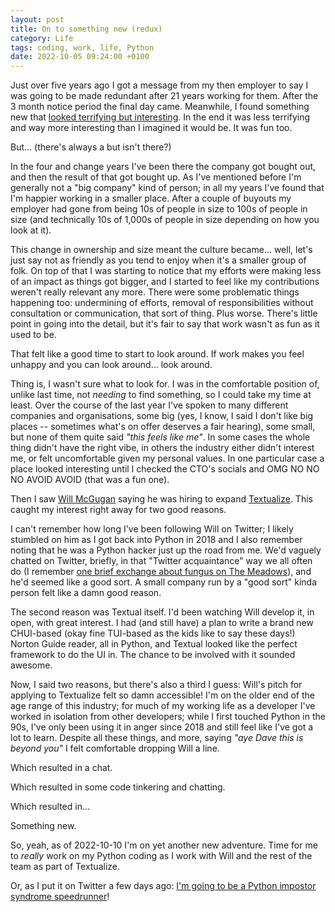```yaml
---
layout: post
title: On to something new (redux)
category: Life
tags: coding, work, life, Python
date: 2022-10-05 09:24:00 +0100
---
```


Just over five years ago I got a message from my then employer to say I was
going to be made redundant after 21 years working for them. After the 3
month notice period the final day came. Meanwhile, I found something new
that [looked terrifying but
interesting](/2017/12/12/on_to_something_new.html). In the end it was less
terrifying and way more interesting than I imagined it would be. It was fun
too.

But... (there's always a but isn't there?)

In the four and change years I've been there the company got bought out, and
then the result of that got bought up. As I've mentioned before I'm
generally not a "big company" kind of person; in all my years I've found
that I'm happier working in a smaller place. After a couple of buyouts my
employer had gone from being 10s of people in size to 100s of people in size
(and technically 10s of 1,000s of people in size depending on how you look
at it).

This change in ownership and size meant the culture became... well, let's
just say not as friendly as you tend to enjoy when it's a smaller group of
folk. On top of that I was starting to notice that my efforts were making
less of an impact as things got bigger, and I started to feel like my
contributions weren't really relevant any more. There were some problematic
things happening too: undermining of efforts, removal of responsibilities
without consultation or communication, that sort of thing. Plus worse.
There's little point in going into the detail, but it's fair to say that
work wasn't as fun as it used to be.

That felt like a good time to start to look around. If work makes you feel
unhappy and you can look around... look around.

Thing is, I wasn't sure what to look for. I was in the comfortable position
of, unlike last time, not *needing* to find something, so I could take my
time at least. Over the course of the last year I've spoken to many
different companies and organisations, some big (yes, I know, I said I don't
like big places -- sometimes what's on offer deserves a fair hearing), some
small, but none of them quite said *"this feels like me"*. In some cases the
whole thing didn't have the right vibe, in others the industry either didn't
interest me, or felt uncomfortable given my personal values. In one
particular case a place looked interesting until I checked the CTO's socials
and OMG NO NO NO AVOID AVOID (that was a fun one).

Then I saw [Will McGugan](https://twitter.com/willmcgugan) saying he was
hiring to expand [Textualize](https://www.textualize.io/). This caught my
interest right away for two good reasons.

I can't remember how long I've been following Will on Twitter; I likely
stumbled on him as I got back into Python in 2018 and I also remember noting
that he was a Python hacker just up the road from me. We'd vaguely chatted
on Twitter, briefly, in that "Twitter acquaintance" way we all often do (I
remember [one brief exchange about fungus on The
Meadows](https://twitter.com/davepdotorg/status/1438887277623750661)), and
he'd seemed like a good sort. A small company run by a "good sort" kinda
person felt like a damn good reason.

The second reason was Textual itself. I'd been watching Will develop it, in
open, with great interest. I had (and still have) a plan to write a brand
new CHUI-based (okay fine TUI-based as the kids like to say these days!)
Norton Guide reader, all in Python, and Textual looked like the perfect
framework to do the UI in. The chance to be involved with it sounded
awesome.

Now, I said two reasons, but there's also a third I guess: Will's pitch for
applying to Textualize felt so damn accessible! I'm on the older end of the
age range of this industry; for much of my working life as a developer I've
worked in isolation from other developers; while I first touched Python in
the 90s, I've only been using it in anger since 2018 and still feel like
I've got a lot to learn. Despite all these things, and more, saying *"aye
Dave this is beyond you"* I felt comfortable dropping Will a line.

Which resulted in a chat.

Which resulted in some code tinkering and chatting.

Which resulted in...

Something new.

So, yeah, as of 2022-10-10 I'm on yet another new adventure. Time for me to
*really* work on my Python coding as I work with Will and the rest of the
team as part of Textualize.

Or, as I put it on Twitter a few days ago: [I'm going to be a Python
impostor syndrome
speedrunner](https://twitter.com/davepdotorg/status/1574121611413921792)!

[//]: # (2022-10-05-on-to-something-new-redux.md ends here)
